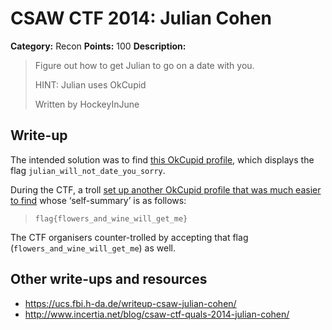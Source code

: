 # CSAW CTF 2014: Julian Cohen

**Category:** Recon
**Points:** 100
**Description:**

> Figure out how to get Julian to go on a date with you.
>
> HINT: Julian uses OkCupid
>
> Written by HockeyInJune

## Write-up

The intended solution was to find [this OkCupid profile](http://www.okcupid.com/profile/TheJulianCohen), which displays the flag `julian_will_not_date_you_sorry`.

During the CTF, a troll [set up another OkCupid profile that was much easier to find](http://www.okcupid.com/profile/hockeyinjune) whose ‘self-summary’ is as follows:

> `flag{flowers_and_wine_will_get_me}`

The CTF organisers counter-trolled by accepting that flag (`flowers_and_wine_will_get_me`) as well.

## Other write-ups and resources

* <https://ucs.fbi.h-da.de/writeup-csaw-julian-cohen/>
* <http://www.incertia.net/blog/csaw-ctf-quals-2014-julian-cohen/>
